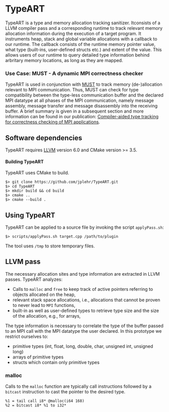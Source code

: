 # TypeART

TypeART is a type and memory allocation tracking sanitizer.
Itconsists of a LLVM compiler pass and a corresponding runtime to track relevant memory allocation information during the execution of a target program.
It instruments heap, stack and global variable allocations with a callback to our runtime. 
The callback consists of the runtime memory pointer value, what type (built-ins, user-defined structs etc.) and extent of the value.
This allows users of our runtime to query detailed type information behind arbritary memory locations, as long as they are mapped.

### Use Case: MUST - A dynamic MPI correctness checker
TypeART is used in conjunction with [MUST](https://doc.itc.rwth-aachen.de/display/CCP/Project+MUST) to track memory (de-)allocation relevant to MPI communication.
Thus, MUST can check for type compatibility between the type-less communication buffer and the declared MPI datatype at all phases of the MPI communication, namely message assembly, message transfer and message disassembly into the receiving buffer.
A brief summary is given in a subsequent section and more information can be found in our publication:
[Compiler-aided type tracking for correctness checking of MPI applications](http://conferences.computer.org/scw/2018/pdfs/Correctness2018-4a8nikwzUlkPjw1TP5zWZt/3eQuPpEOKXTkjmMgQI3L3T/5g7rbAUBoYPUZJ6duKhpL4.pdf).

## Software dependencies
TypeART requires [LLVM](https://llvm.org) version 6.0 and CMake version >= 3.5.

#### Building TypeART
TypeART uses CMake to build.
```{.sh}
$> git clone https://github.com/jplehr/TypeART.git
$> cd TypeART
$> mkdir build && cd build
$> cmake ..
$> cmake --build .
```

## Using TypeART
TypeART can be applied to a source file by invoking the script ```applyPass.sh```:
```{.sh}
$> scripts/applyPass.sh target.cpp /path/to/plugin
```
The tool uses ```/tmp``` to store temporary files.


## LLVM pass
The necessary allocation sites and type information are extracted in LLVM passes.
TypeART analyzes:
- Calls to ```malloc``` and ```free``` to keep track of active pointers referring to objects allocated on the heap,
- relevant stack space allocations, i.e.,  allocations that cannot be proven to never lead to ```MPI``` functions,
- built-in as well as user-defined types to retrieve type size and the size of the allocation, e.g., for arrays,

The type information is necessary to correlate the type of the buffer passed to an MPI call with the MPI datatype the user declared.
In this prototype we restrict ourselves to:
+ primitive types (int, float, long, double, char, unsigned int, unsigned long)
+ arrays of primitive types
+ structs which contain only primitive types

### malloc
Calls to the ```malloc``` function are typically call instructions followed by a ```bitcast``` instruction to cast the pointer to the desired type.

~~~{.ll}
%1 = tail call i8* @malloc(i64 168)
%2 = bitcast i8* %1 to i32*
~~~
